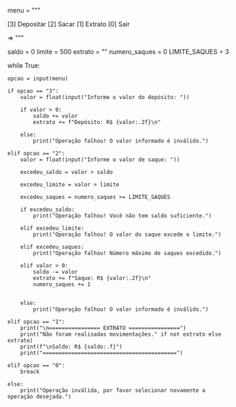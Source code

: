 menu = """

[3] Depositar
[2] Sacar
[1] Extrato
[0] Sair

=> """

saldo = 0
limite = 500
extrato = ""
numero_saques = 0
LIMITE_SAQUES = 3

while True:

    opcao = input(menu)

    if opcao == "3":
        valor = float(input("Informe o valor do depósito: "))

        if valor > 0:
            saldo += valor
            extrato += f"Depósito: R$ {valor:.2f}\n"

        else:
            print("Operação falhou! O valor informado é inválido.")
            
    elif opcao == "2":
        valor = float(input("Informe o valor de saque: "))

        excedeu_saldo = valor > saldo

        excedeu_limite = valor > limite

        excedeu_saques = numero_saques >= LIMITE_SAQUES

        if excedeu_saldo:
            print("Operação falhou! Você não tem saldo suficiente.")

        elif excedeu_limite:
            print("Operação falhou! O valor do saque excede o limite.")

        elif excedeu_saques:
            print("Operação falhou! Número máximo de saques excedido.")

        elif valor > 0:
            saldo -= valor
            extrato += f"Saque: R$ {valor:.2f}\n"
            numero_saques += 1


        else:
            print("Operação falhou! O valor informado é inválido.")

    elif opcao == "1":
        print("\n================ EXTRATO ================")
        print("Não foram realisadas movimentações." if not extrato else extrato)
        print(f"\nSaldo: R$ {saldo:.f}")
        print("==========================================")

    elif opcao == "0":
        breack

    else:
        print("Operação inválida, por favor selecionar novamente a operação desejada.")
        
